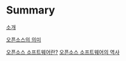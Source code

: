 # Summary

[소개](README.md)

[오픈소스의 의미](chapter1.md)

[오픈소스 소프트웨어란?](chapter2.md)
    [오픈소스 소프트웨어의 역사](chapter2-1.md)


